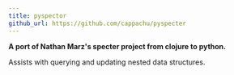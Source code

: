 ```yaml
---
title: pyspector 
github_url: https://github.com/cappachu/pyspecter
---
```

**A port of Nathan Marz\'s specter project from clojure to python.**

Assists with querying and updating nested data structures.
